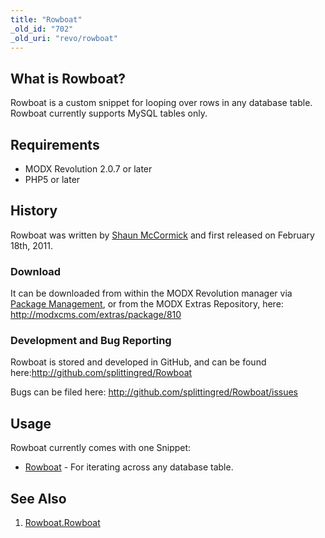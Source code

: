 ```yaml
---
title: "Rowboat"
_old_id: "702"
_old_uri: "revo/rowboat"
---
```


## What is Rowboat?

Rowboat is a custom snippet for looping over rows in any database table. Rowboat currently supports MySQL tables only.

## Requirements

- MODX Revolution 2.0.7 or later
- PHP5 or later

## History

Rowboat was written by [Shaun McCormick](/display/~splittingred) and first released on February 18th, 2011.

### Download

It can be downloaded from within the MODX Revolution manager via [Package Management](developing-in-modx/advanced-development/package-management "Package Management"), or from the MODX Extras Repository, here: <http://modxcms.com/extras/package/810>

### Development and Bug Reporting

Rowboat is stored and developed in GitHub, and can be found here:<http://github.com/splittingred/Rowboat>

Bugs can be filed here: <http://github.com/splittingred/Rowboat/issues>

## Usage

Rowboat currently comes with one Snippet:

- [Rowboat](extras/rowboat/rowboat.rowboat "Rowboat.Rowboat") - For iterating across any database table.

## See Also

1. [Rowboat.Rowboat](extras/rowboat/rowboat.rowboat)